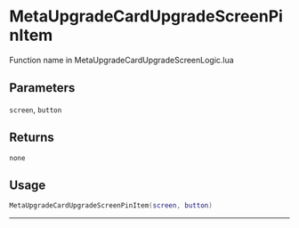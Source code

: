 # MetaUpgradeCardUpgradeScreenPinItem
Function name in MetaUpgradeCardUpgradeScreenLogic.lua
## Parameters
`screen`, `button`
## Returns
`none`
## Usage
```lua
MetaUpgradeCardUpgradeScreenPinItem(screen, button)
```
---

